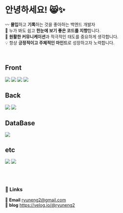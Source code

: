 # 안녕하세요! 😸✨
〰️ <b>몰입</b>하고 <b>기록</b>하는 것을 좋아하는 백엔드 개발자<br>
🧾 누가 봐도 쉽고 <b>한눈에 보기 좋은 코드를 지향</b>합니다.<br>
📍 **원활한 커뮤니케이션**과 적극적인 태도를 중요하게 생각합니다.<br>
💡 항상 <b>긍정적이고 주체적인 마인드</b>로 성장하고자 노력합니다.

<br>

## Front
<div>
  <img src="https://img.shields.io/badge/JavaScript-F7DF1E?style=flat-square&logo=javascript&logoColor=white"/>
  <img src="https://img.shields.io/badge/HTML-E34F26?style=flat-square&logo=html5&logoColor=white"/>
  <img src="https://img.shields.io/badge/CSS-1572B6?style=flat-square&logo=css3&logoColor=white"/>
  <img src="https://img.shields.io/badge/BootStrap-7952B3?style=flat-square&logo=bootstrap&logoColor=white"/>
<div>

## Back
<div>
  <img src="https://img.shields.io/badge/Java-000000?style=flat-square&logo=openjdk&logoColor=white"/>
  <img src="https://img.shields.io/badge/Spring Boot-6DB33F?style=flat-square&logo=spring&logoColor=white"/>
</div>

## DataBase
<div>
  <img src="https://img.shields.io/badge/MySQL-4479A1?style=flat-square&logo=mysql&logoColor=white"/>
</div>


## etc
</div>
  <img src="https://img.shields.io/badge/IntelliJ-000000?style=flat-square&logo=IntelliJ IDEA&logoColor=white"/>
  <img src="https://img.shields.io/badge/GitHub-181717?style=flat-square&logo=Github&logoColor=white"/>
</div>

<br><br>

### 🔗 Links
> 
  📧 <b>Email</b> <a target="_blank" href="mailto:ryuneng2@gmail.com">ryuneng2@gmail.com</a><br>
  📝 <b>blog</b> <a target="_blank">https://velog.io/@ryuneng2</a>


<!--
  0. 포트폴리오 링크
  🧑🏻‍💻 <b>Portfolio</b> <a target="_blank">[https://ryuneng.notion.site](https://ryuneng.notion.site/3e5b30ab55d44237a75ad3b9d88fbb65?pvs=4)</a><br>

  1. 기술스택 뱃지 이미지
    - 사이트
      https://simpleicons.org/?q=openjdk
    - 사용방법
      <img src="https://img.shields.io/badge/{뱃지이름}-{뱃지색깔}?style={뱃지스타일}&logo={로고이름}&logoColor={로고색깔}"/>
    - VS Code 뱃지
      <img src="https://img.shields.io/badge/VS Code-007ACC?style=flat-square&logo=visualstudiocode&logoColor=white"/>
    - 오라클 뱃지
      <img src="https://img.shields.io/badge/Oracle-F80000?style=flat-square&logo=oracle&logoColor=white"/>
    - 이클립스 뱃지
      <img src="https://img.shields.io/badge/Eclipse-2C2255?style=flat-square&logo=eclipseide&logoColor=white"/>


  2. 링크 리스트 기존 ver
### 🔗 Links
<div>
  <a target="_blank" href="https://ryuneng.notion.site/3e5b30ab55d44237a75ad3b9d88fbb65?pvs=4"><img src="https://img.shields.io/badge/Portfolio-000000?style=flat-square&logo=notion&logoColor=white"/></a>
  <a target="_blank" href="https://velog.io/@ryuneng2"><img src="https://img.shields.io/badge/Velog-20C997?style=flat-square&logo=velog&logoColor=white"/></a>
  <a target="_blank" href="mailto:ryuneng2@gmail.com""><img src="https://img.shields.io/badge/ryuneng2@gmail.com-EA4335?style=flat-square&logo=gmail&logoColor=white"/></a>
</div>

-->
